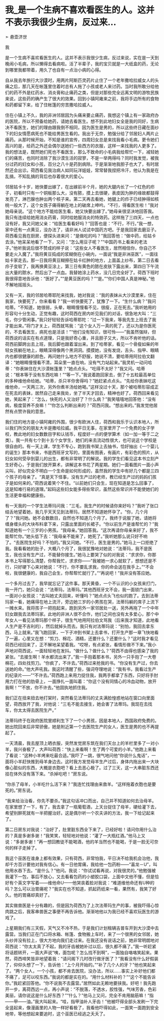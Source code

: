 # 我_是一个生病不喜欢看医生的人。这并不表示我很少生病，反过来...

➣ 悬壶济世

我

是一个生病不喜欢看医生的人。这并不表示我很少生病，反过来说，实在是一天到晚闹小毛病，所以懒得去看病啦。活了半辈子，我的宝贝就是一大纸盒的药，无论到哪里我都带着，用久了也自有一点治小病的心得。

自从我去年旅行大沙漠时，用两片阿斯匹灵药片止住了一个老年撒哈拉威女人的头痛之后，那几天在帐篷里住着时总有人拖了小孩或老人来讨药。当时我所敢分给他们的药不外是红药水、消炎膏和止痛药之类，但是对那些完全远离文明的游牧民族来说，这些药的确产生了很大的效果。回到小镇阿雍来之前，我将手边所有的食物和药都留下来，给了住帐篷的穷苦撒哈拉威人。

住在小镇上不久，我的非洲邻居因为头痛来要止痛药，我想这个镇上有一家政府办的医院，所以不预备给她药，请她去看医生。想不到此地妇女全是我的同好，生病决不看医生，她们的理由跟我倒不相同，因为医生是男的，所以这些终日藏在面纱下的妇女情愿病死也不能给男医生看的。我出于无奈，勉强分给了邻居妇人两片止痛药。从那时候开始，不知是谁的宣传，四周妇女总是来找我看小毛病。更令她们高兴的是，给药之外还会偶尔送她们一些西方的衣服，这样一来找我的人更多了。我的想法是，既然她们死也不看医生，那么不致命的小毛病我给帮忙一下，减轻她们的痛苦，也同时消除了我沙漠生活的寂寥，不是一举两得吗？同时我发觉，被我分过药的妇女和小孩，百分之八十是药到病除。于是渐渐地我胆子也大了，有时居然还会出诊。荷西看见我治病人如同玩洋娃娃，常常替我捏把冷汗，他认为我是在乱搞，不知乱搞的背后也存着很大的爱心。

邻居姑卡十岁，她快要出嫁了，在出嫁前半个月，她的大腿内长了一个红色的疖子，初看时只有一个铜板那么大，没有脓，摸上去很硬，表皮因为肿的缘故都鼓得发亮了，淋巴腺也肿出两个核子来。第二天再去看她，她腿上的疖子已经肿得如核桃一般大了，这个女孩子痛得躺在地上的破席上呻吟。“不行，得看医生啦！”我对她母亲说。“这个地方不能给医生看，她又快要出嫁了。”她母亲很坚决地回答我。我只有连续给她用消炎药膏，同时给她服消炎的特效药。这样拖了三四天，一点也没有好，我又问她父亲：“给医生看看好吗？”回答也是：“不行，不行。”我一想，家中还有一点黄豆，没办法了，请非洲人试试中国药方吧。于是我回家去磨豆子。荷西看见我在厨房，便探头进来问：“是做吃的吗？”我回答他：“做中药，给姑卡去涂。”他呆呆地看了一下，又问：“怎么用豆子呢？”“中国药书上看来的老法子。”他听我说后很不赞成的样子说：“这些女人不看医生，居然相信你，你自己不要走火入魔了。”我将黄豆捣成的浆糊倒在小碗内，一面说“我是非洲巫医”，一面往姑卡家走去。那一日我将黄豆糊擦在姑卡红肿的地方，上面盖上纱布，第二日去看疖子变软了，我再换黄豆涂上，第三日有黄色的脓在皮肤下露出来，第四日下午流出大量的脓水，然后出了一点血。我替她涂上药水，没几日完全好了。荷西下班时我很得意地告诉他：“医好了。”“是黄豆医的吗？”“是。”“你们中国人真是神秘。”他不解地摇摇头。

又有一天，我的邻居哈蒂耶陀来找我，她对我说：“我的表妹从大沙漠里来，住在我家，快要死了，你来看看？”我一听快要死了，犹豫了一下。“生什么病？”我问哈蒂。“不知道，她很弱，头晕，眼睛慢慢看不见，很瘦，正在死去。”我听她用的形容句十分生动，正觉有趣，这时荷西在房内听见我们的对话，很急地大叫：“三毛，你少管闲事。”我只好轻轻告诉哈蒂耶陀：“过一下我来，等我先生上班去了我才能出来。”将门才关上，荷西就骂我：“这个女人万一真的死了，还以为是你医死的，不去看医生，病死也是活该！”“他们没有知识，很可怜——”我虽然强辩，但荷西说的话实在有点道理，只是我好奇心重，并且胆子又大，所以不肯听他的话。荷西前脚跨出去上班，我后脚也跟着溜出来。到了哈蒂家，看见一个骨瘦如柴的年轻女孩躺在地上，眼睛深得像两个黑洞洞。摸摸她，没有发烧，舌头、指甲、眼睛内也都很健康的颜色，再问她什么地方不舒服，她说不清，要哈蒂用阿拉伯文翻译：“她眼睛慢慢看不清，耳朵里一直在响，没有气力站起来。”我灵机一动问哈蒂：“你表妹住在大沙漠帐篷里？”她点点头。“吃得不太好？”我又问。哈蒂说：“根本等于没有东西吃嘛！”“等一下。”我说着跑回家去，倒了十五粒最高单位的多种维他命给她。“哈蒂，杀只羊你舍得吗？”她赶紧点点头。“先给你表妹吃这维他命，一天两三次，另外你煮羊汤给她喝。”这样没过十天，那个被哈蒂形容成正在死去的表妹，居然自己走来我处，坐了半天才回去，精神也好了。荷西回来看见她，笑起来了：“怎么，快死的人又治好了？什么病？”我笑嘻嘻地回答他：“没有病，极度营养不良嘛！”“你怎么判断出来的？”荷西问我。“想出来的。”我发觉他居然有点赞许我的意思。

我们住的地方是小镇阿雍的外围，很少有欧洲人住，荷西和我乐于认识本地人，所以我们所交的朋友大半是撒哈拉威。我平日无事，在家里开了一个免费的女子学校，教此地的妇女数数目字和认钱币，程度好一点的便学算术（如一加一等于二之类）。我一共有七个到十五个女学生，她们的来去流动性很大，也可说这个学校是很自由的。有一天上课，学生不专心，跑到我书架上去抽书，恰好抽出《一个婴儿的诞生》那本书来，书是西班牙文写的，里面有图表，有画片，有彩色的照片，从妇女如何受孕到婴儿的出生，都有非常明了的解说。我的学生们看见这本书立刻产生好奇心，于是我们放开算术，讲解这本书花了两星期。她们一面看图片一面小声尖叫，好似完全不明白一个生命是如何形成的，虽然我的学生中有好几个都是三四个孩子的母亲了。“真是天下怪事，没有生产过的老师，教已经生产过的妈妈们孩子是如何来的。”荷西说着笑个不住。“以前她们只会生，现在知道是怎么回事了，这是知难行易的道理。”起码这些妇女能多得些常识，虽然这些常识并不能使她们的生活更幸福和健康些。

有一天我的一个学生法蒂玛问我：“三毛，我生产的时候请你来好吗？”我听了张口结舌地望着她，我几乎天天见到法蒂玛，居然不知道她怀孕了。“你，几个月了？”我问她。她不会数数目，自然也不知道几个月了。我终于说服了她，请她将缠身缠头的大块布料拿下来，只露出里面的长裙子。“你以前生产是谁帮忙的？”我知道她有一个三岁的小男孩。“我母亲。”她回答我。“这次再请你母亲来好了，我不能帮忙你。”她头低下去：“我母亲不能来了，她死了。”我听她那么说只好不响了。“去医院生好吗？不怕的。”我又问她。“不行，医生是男的。”她马上一口拒绝了我。我看看她的肚子，大概八个月了，我很犹豫地对她说：“法蒂玛，我不是医生，我也没有生产过，不能替你接生。”她马上要哭了似的对我说：“求求你，你那本书上写得那么清楚，你帮我忙，求求你——”我被她一求心就软了，想想还是不行，只好硬下心来对她说：“不行，你不要乱求我，你的命会送在我手上。”“不会啦，我很健康的，我自己会生，你帮帮忙就行了。”“再说吧！”我并没有答应她。

一个多月过去了，我早就忘记了这件事。那天黄昏，一个不认识的小女孩来打门，我一开门，她只会说：“法蒂玛，法蒂玛。”其他西班牙文不会，我一面锁门出来，一面对小女孩说：“去叫她丈夫回来，听懂吗？”她点点头飞也似的跑了。去到法蒂玛家一看，她痛得在地上流汗，旁边她三岁的小男孩在哭，法蒂玛躺的席子上流下一摊水来。我将孩子一把抱起来，跑到另外一家邻居处一送，另外再拖了一个中年妇女跟我去法蒂玛家。此地的非洲人很不合作，他们之间也没有太多爱心，那个中年女人一看见法蒂玛那个样子，很生气地用阿拉伯文骂我（后来我才知道，此地看人生产是不吉利的），然后就掉头而去。我只有对法蒂玛说：“别怕，我回去拿东西，马上就来。”我飞跑回家，一下子冲到书架上去拿书，打开生产那一章飞快地看了一遍，心里又在想：“剪刀、棉花、酒精，还要什么？还要什么？”这时我才看见荷西已经回来了，正不解地呆望着我。“哎呀，有点紧张，看情形做不下来。”我小声地对荷西说，一面轻轻地在发抖。“做什么？做什么？”荷西不由得也感染了我的紧张。“去接生啊！羊水都流出来了。”我一手抱着那本书，另外一只手抱了一大卷棉花，四处找剪刀。“你疯了，不许去。”荷西过来抢我的书。“你没有生产过，你去送她的命。”他大声吼我。我这时清醒了些，强词夺理地说：“我有书，我看过生产的纪录片——”“不许去。”荷西跑上来用力捉住我，我两手都拿了东西，只好将手肘用力打在他的肋骨上，一面挣扎一面叫着：“你这个没有同情心的冷血动物，放开我啊！”“不放，你不许去。”他固执地抓住我。

我们正在扭来扭去地打架时，突然看见法蒂玛的丈夫满脸惶惑地站在窗口向里面望，荷西放开了我，对他说：“三毛不能去接生，她会害了法蒂玛。我现在去找车，你太太得去医院生产。”

法蒂玛终于在政府医院里顺利生下了一个小男孩，因是本地人，西国政府免费的。她出院回来后非常骄傲，她是附近第一个去医院生产的女人，医生是男的也不再提起了。

一天清晨，我去屋顶上晒衣服，突然发觉房东筑在我们天台上的羊栏里多了一对小羊，我兴奋极了，大声叫荷西：“快上来看啊！生了两个可爱的小羊。”他跑上来看了看说：“这种小羊烤来吃最合适。”我吓了一跳，很气地问他“你说什么鬼话”，一面将小羊赶快推到母羊身边去。这时我方发觉母羊生产过后，身体内拖出来一大块像心脏似的东西，大概是衣胞吧？看上去恶心极了。过了三天，这一大串脏东西还挂在体外没有落下来。“杀掉吃吧！”房东说。

“你杀了母羊，小羊吃什么活下来？”我连忙找理由来救羊。“这样拖着衣胞也是要死的。”房东说。

“我来给治治看，你先不要杀。”我这句话冲口而出，自己并不知道如何去治母羊。在家里想了一下，有了，我去拿了一瓶葡萄酒，上天台捉住了母羊，硬给灌下去，希望别醉死就有一半把握治好。这是偶尔听一个农夫讲的方法，我一下给记起来了。

第二日房东对我说：“治好了，肚里脏东西全下来了，已经好啦！请问你用什么治的？真是多谢多谢！”我笑笑，轻轻地对他说：“灌了一大瓶红酒。”他马上又说：“多谢多谢！”再一想回教徒不能喝酒，他的羊当然也不能喝，于是一脸无可奈何的样子走掉了。

我这个巫医在谁身上都有效果，只有荷西，非常怕我，平日决不给我机会治他，我却千方百计要他对我有信心。有一日他胃痛，我给他一包药粉——“喜龙－U”，叫他用水吞下去。“是什么？”他问。我说：“你试试看再说，对我很灵的。”他勉强被我灌下一包，事后不放心，又去看看包药的小塑胶口袋，上面中文他不懂，但是恰好有个英文字写着——维他命U——他哭丧着脸对我说：“难道维他命还有U种的吗？怎么可以治胃痛呢？”我实在也不知道，抓起药纸来一看，果然有，我笑了好久。他的胃痛却真好了。

其实做兽医是十分有趣的，但是因为荷西为了上次法蒂玛生产的事，被我吓得心惊肉跳之后，我客串兽医之事便不再告诉他。渐渐地他以为我已经不喜欢玩医生的游戏了。

上星期我们有三天假，天气又不冷不热，于是我们计划租辆吉普车开到大沙漠中去露营。当我们正在门口将水箱、帐篷、食物搬上车时，来了一个很黑的女邻居，她头纱并没有拉上，很大方地向我们走过来。在我还没有说话之前，她非常明朗地对荷西说：“你太太真了不起，我的牙齿被她补过以后，很久都不痛了。”我一听赶紧将话题转开，一面大声说“咦，面包呢？怎么找不到啊”，一面独自咯咯笑起来。果然，荷西啼笑皆非地望着我：“请问阁下几时改行做牙医了？”我看没有什么好假装了，仰仰头想了一下，告诉他：“上个月开始的。”“补了几个人的牙？”他也笑起来了。“两个女人，一个小孩，都不肯去医院，没办法，所以……事实上补好他们都不痛了，足可以咬东西。”我说的都是实在的。“用什么材料补的？”“这个不能告诉你。”我赶紧回答他。“你不说我不去露营。”居然如此无赖地要挟我。好吧！我先跑开一步，离荷西远一点，再小声说：“不脱落，不透水，胶性强，气味芳香，色彩美丽，请你说这是什么好东西？”“什么？”他马上又问，完全不肯用脑筋嘛！“指——甲——油。”我大叫起来。“哇，指甲油补人牙齿！”他被吓得全部头发刷一下完全竖起来，像漫画里的人物一样好看极了，我看他吓得如此，一面笑一面跑到安全地带，等他想起来要追时，这个巫医已经逃之夭夭了。